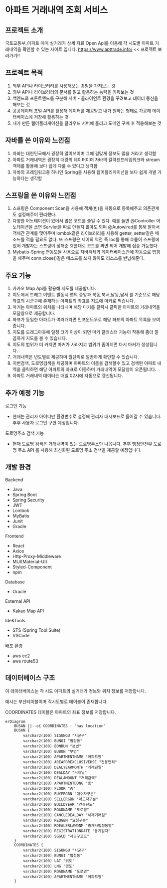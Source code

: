 # 아파트 거래내역 조회 서비스

## 프로젝트 소개
국토교통부_아파트 매매 실거래가 상세 자료 Open Api를 이용해 각 시도별 아파트 거래내역을 확인할 수 있는 사이트 입니다.
<https://www.apttrade.info/> << 프로젝트 보러가기!!

## 프로젝트 목적
1. 외부 API나 라이브러리를 사용해보는 경험을 가져보는 것
2. 외부 API나 라이브러리의 문서를 읽고 활용하는 능력을 키워보는 것
3. 백엔드와 프론트엔드를 구분해 서버 - 클라이언트 환경을 꾸려보고 데이터 통신을 해보는 것
4. 공공데이터 포털 API를 활용해 데이터를 제공받고 내가 원하는 형태로 가공해 데이터베이스에 저장해 활용하는 것
5. 내가 만든 웹어플리케이션을 클라우드 서버에 올리고 도메인 구매 후 적용해보는 것

## 자바를 쓴 이유와 느낀점
1. 자바는 대한민국에서 굉장히 많이쓰이며 그에 걸맞게 정보도 많을 거라고 생각함
2. 아파트 거래내역은 굉장히 대량의 데이터이며 자바의 컬력센프레임워크와 stream객체를 활용해 보다 쉽게 다룰 수 있다고 생각함
3. 자바의 프레임워크중 하나인 Spring을 사용해 웹어플리케이션을 보다 쉽게 개발 가능하다는 생각함

## 스프링을 쓴 이유와 느낀점
1. 스프링은 Component Scan을 사용해 객체(빈)을 자동으로 등록해주고 의존관계도 설정해주어 편리했다.
2. 다양한 어노테이션이 있어서 많은 코드를 줄일 수 있다. 예를 들면 @Controller 어노테이션을 쓰면 Servlet을 따로 만들지 않아도 되며 @Autowired를 통해 알아서 객체간 관계를 맺어주며 lombok같은 라이브러리를 사용해 getter, setter같은 메소드를 적을 필요도 없다.
   또 스프링은 제어의 역전 즉 Ioc를 통해 흐름이 스프링에 있어 개발자는 스프링이 정해준 흐름대로 코드를 짜면 되어 개발에 집중 가능했다.
4. Mybatis-Spring 연동모듈 사용으로 자바객체와 데이터베이스간에 자동으로 맵핑을 해주며 conn.close()같은 메소드를 쓰지 않아도 리소스를 반납해준다.


## 주요 기능
1. 카카오 Map Api를 활용해 지도를 제공합니다.
2. 지도에서 드래그 이벤트 발동시 맵의 중앙과 북동,북서,남동,남서 를 기준으로 해당 좌표의 시군구에 존재하는 아파트의 좌표를 지도에 마커로 찍습니다.
3. 마커는 아파트의 위치를 나타내며 해당 마커를 클릭시 클릭한 아파트의 거래내역을 모달창으로 제공합니다.
4. 좌표가 동일한 아파트가 여러개라면 인포윈도우로 해당 좌표의 아파트 목록을 보여줍니다.
5. 지도를 드래그아웃해 일정 크기 이상이 되면 마커 클러스터 기능이 작동해 좀더 깔끔하게 지도를 볼 수 있습니다.
6. 지도의 범위가 더 커지면 마커가 사라지고 범위가 좁아지면 다시 마커가 생성됩니다.
7. 거래내역은 년도별로 제공하며 월단위로 깔끔하게 확인할 수 있습니다.
8. 지번검색, 도로명검색을 제공하며 아파트의 이름을 검색할수 있고 검색된 아파트 내역을 클릭하면 해당 아파트의 좌표로 이동하며 거래내역이 모달창이 오픈됩니다.
9. 아파트 거래내역 데이터는 매일 02시에 자동으로 갱신됩니다.

## 추가 예정 기능
로그인 기능
- 현재는 관리자 아이디만 환경변수로 설정해 관리자 대시보드로 들어갈 수 있습니다. 추후 사용자 로그인 구현 예정입니다.
  
도로명주소 검색 기능

- 현재 도로명 검색은 거래내역이 있는 도로명주소만 나옵니다. 추후 행정안전부 도로명 주소 API 를 사용해 최신화된 도로명 주소 검색을 제공할 예정입니다.

## 개발 환경
Backend
- Java
- Spring Boot
- Spring Security
- JWT
- Lombok
- MyBatis
- Junit
- Gradle
  
Frontend
- React
- Axios
- Http-Proxy-Middleware
- MUI(Material-UI)
- Styled-Component
- npm

Database
- Oracle
  
External API
- Kakao Map API

Ide&Tools
- STS (Spring Tool Suite)
- VSCode

배포 환경
- aws ec2
- aws route53

## 데이터베이스 구조
이 데이터베이스는 각 시도 아파트의 실거래가 정보와 위치 정보를 저장합니다.

예시는 부산테이블이며 각시도별로 테이블이 존재합니다.

COORDINATES 테이블은 아파트의 좌표 정보를 저장합니다.
```mermaid
erDiagram
    BUSAN ||--o{ COORDINATES : "has location"
    BUSAN {
        varchar2(100) SIGUNGU "시군구"
        varchar2(100) BUNGI "법정동"
        varchar2(100) BONBUN "본번"
        varchar2(100) BUBUN "부번"
        varchar2(100) APARTMENTNAME "아파트명"
        varchar2(100) AREAFOREXCLUSIVEUSE "전용면적"
        varchar2(100) DEALYEARMONTH "거래년월"
        varchar2(100) DEALDAY "거래일"
        varchar2(100) DEALAMOUNT "거래금액"
        varchar2(100) APARTMENTDONG "동"
        varchar2(100) FLOOR "층"
        varchar2(100) BUYERGBN "매수자구분"
        varchar2(100) SELLERGBN "매도자구분"
        varchar2(100) BUILDYEAR "건축년도"
        varchar2(100) ROADNAME "도로명"
        varchar2(100) CANCLEDEALDAY "해제거래일"
        varchar2(100) REQGBN "요청구분"
        varchar2(100) RDEALERLAWDNM "중개사법정동명"
        varchar2(100) REGISTRATIONDATE "등기일자"
        varchar2(100) SGGCD "시군구코드"
    }
    COORDINATES {
        varchar2(100) SIGUNGU "시군구"
        varchar2(100) BUNGI "법정동"
        varchar2(100) LAT "위도"
        varchar2(100) LNG "경도"
        varchar2(100) ROADNAME "도로명"
        varchar2(100) APARTMENTNAME "아파트명"
    }
  ```


